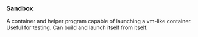 ### Sandbox

A container and helper program capable of launching a vm-like container. Useful for testing. Can build and launch itself from itself.
